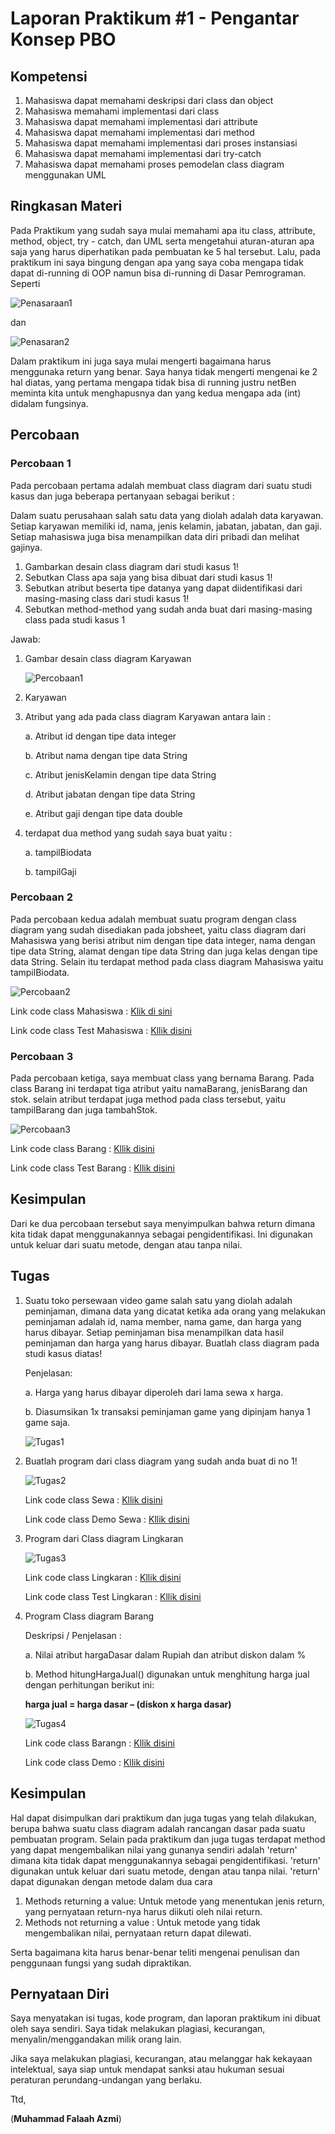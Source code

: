 # Laporan Praktikum #1 - Pengantar Konsep PBO

## Kompetensi

1. Mahasiswa dapat memahami deskripsi dari class dan object
2. Mahasiswa memahami implementasi dari class
3. Mahasiswa dapat memahami implementasi dari attribute
4. Mahasiswa dapat memahami implementasi dari method
5. Mahasiswa dapat memahami implementasi dari proses instansiasi
6. Mahasiswa dapat memahami implementasi dari try-catch
7. Mahasiswa dapat memahami proses pemodelan class diagram menggunakan UML

## Ringkasan Materi

Pada Praktikum yang sudah saya mulai memahami apa itu class, attribute, method, object, try - catch, dan UML serta mengetahui aturan-aturan apa saja yang harus diperhatikan pada pembuatan ke 5 hal tersebut. Lalu, pada praktikum ini saya bingung dengan apa yang saya coba mengapa tidak dapat di-running di OOP namun bisa di-running di Dasar Pemrograman. Seperti

![Penasaraan1](img/Penasaraan1.png)

dan 

![Penasaran2](img/Penasaran2.PNG)

Dalam praktikum ini juga saya mulai mengerti bagaimana harus menggunaka return yang benar. Saya hanya tidak mengerti mengenai ke 2 hal diatas, yang pertama mengapa tidak bisa di running justru netBen meminta kita untuk menghapusnya dan yang kedua mengapa ada (int) didalam fungsinya.

## Percobaan 

### Percobaan 1

Pada percobaan pertama adalah membuat class diagram dari suatu studi kasus dan juga beberapa pertanyaan sebagai berikut :

Dalam suatu perusahaan salah satu data yang diolah adalah data karyawan. Setiap karyawan memiliki id, nama, jenis kelamin, jabatan, jabatan, dan gaji. Setiap mahasiswa juga bisa menampilkan data diri pribadi dan melihat gajinya. 
 
1. Gambarkan desain class diagram dari studi kasus 1!
2. Sebutkan Class apa saja yang bisa dibuat dari studi kasus 1!
3. Sebutkan atribut beserta tipe datanya yang dapat diidentifikasi dari masing-masing class dari studi kasus 1!
4. Sebutkan method-method yang sudah anda buat dari masing-masing class pada studi kasus 1

Jawab:

1. Gambar desain class diagram Karyawan

    ![Percobaan1](img/Percobaan1.PNG)

2. Karyawan

3. Atribut yang ada pada class diagram Karyawan antara lain :
   
   a. Atribut id dengan tipe data integer

   b. Atribut nama dengan tipe data String

   c. Atribut jenisKelamin dengan tipe data String

   d. Atribut jabatan dengan tipe data String

   e. Atribut gaji dengan tipe data double

4. terdapat dua method yang sudah saya buat yaitu :
   
   a. tampilBiodata

   b. tampilGaji

### Percobaan 2

Pada percobaan kedua adalah membuat suatu program dengan class diagram yang sudah disediakan pada jobsheet, yaitu class diagram dari Mahasiswa yang berisi atribut nim dengan tipe data integer, nama dengan tipe data String, alamat dengan tipe data String dan juga kelas dengan tipe data String. Selain itu terdapat method pada class diagram Mahasiswa yaitu tampilBiodata.

![Percobaan2](img/Percobaan2.PNG)

Link code class Mahasiswa : [Klik di sini](../../src/2_Class_dan_Object/Mahasiswa1841720085Falaah.java)

Link code class Test Mahasiswa : [Kllik disini](../../src/2_Class_dan_Object/TestMahasiswa1841720085Falaah.java)

### Percobaan 3

Pada percobaan ketiga, saya membuat class yang bernama Barang. Pada class Barang ini terdapat tiga atribut yaitu namaBarang, jenisBarang dan stok. selain atribut terdapat juga method pada class tersebut, yaitu tampilBarang dan juga tambahStok.

![Percobaan3](img/Percobaan3.PNG)

Link code class Barang : [Kllik disini](../../src/2_Class_dan_Object/Barang1841720085Falaah.java)

Link code class Test Barang : [Kllik disini](../../src/2_Class_dan_Object/TestBarang1841720085Falaah.java)



## Kesimpulan

Dari ke dua percobaan tersebut saya menyimpulkan bahwa return dimana kita tidak dapat menggunakannya sebagai pengidentifikasi. Ini digunakan untuk keluar dari suatu metode, dengan atau tanpa nilai.

## Tugas

1. Suatu toko persewaan video game salah satu yang diolah adalah peminjaman, dimana data yang dicatat ketika ada orang yang melakukan peminjaman adalah id, nama member, nama game, dan harga yang harus dibayar. Setiap peminjaman bisa menampilkan data hasil peminjaman dan harga yang harus dibayar. Buatlah class diagram pada studi kasus diatas! 
 
    Penjelasan:
  
    a. Harga yang harus dibayar diperoleh dari lama sewa x harga.

    b. Diasumsikan 1x transaksi peminjaman game yang dipinjam hanya 1 game saja.

    ![Tugas1](img/Tugas1.PNG)

2. Buatlah program dari class diagram yang sudah anda buat di no 1! 

    ![Tugas2](img/TUgas2.PNG)

    Link code class Sewa : [Kllik disini](../../src/2_Class_dan_Object/Sewa1841720085Falaah.java) 

    Link code class Demo Sewa : [Kllik disini](../../src/2_Class_dan_Object/DemoSewa1841720085Falaah.java) 

3. Program dari Class diagram Lingkaran

   ![Tugas3](img/Tugas3.PNG)

   Link code class Lingkaran : [Kllik disini](../../src/2_Class_dan_Object/Lingkran184172085Falaah.java) 

   Link code class Test Lingkaran : [Kllik disini](../../src/2_Class_dan_Object/TestLingkaran1841720085Falaah.java) 


4. Program Class diagram Barang

   Deskripsi / Penjelasan :
    
    a. Nilai atribut hargaDasar dalam Rupiah dan atribut diskon dalam %
    
    b. Method hitungHargaJual() digunakan untuk menghitung harga jual dengan perhitungan berikut ini: 
    
    **harga jual = harga dasar – (diskon x harga dasar)**

    ![Tugas4](img/Tugas4.PNG)

    Link code class Barangn : [Kllik disini](../../src/2_Class_dan_Object/TugasBarang1841720085Falaah.java) 

    Link code class Demo : [Kllik disini](../../src/2_Class_dan_Object/DemoTugasBarang1841720085Falaah.java) 

## Kesimpulan

 Hal dapat disimpulkan dari praktikum dan juga tugas yang telah dilakukan, berupa  bahwa suatu class diagram  adalah rancangan dasar pada suatu pembuatan program. Selain pada praktikum dan juga tugas terdapat method yang dapat mengembalikan nilai yang gunanya sendiri adalah 'return' dimana kita tidak dapat menggunakannya sebagai pengidentifikasi. 'return' digunakan untuk keluar dari suatu metode, dengan atau tanpa nilai. 'return' dapat digunakan dengan metode dalam dua cara

 1. Methods returning a value: Untuk metode yang menentukan jenis return, yang pernyataan return-nya harus diikuti oleh nilai return.
 2. Methods not returning a value : Untuk metode yang tidak mengembalikan nilai, pernyataan return dapat dilewati.

Serta bagaimana kita harus benar-benar teliti mengenai penulisan dan penggunaan fungsi yang sudah dipraktikan.



## Pernyataan Diri

Saya menyatakan isi tugas, kode program, dan laporan praktikum ini dibuat oleh saya sendiri. Saya tidak melakukan plagiasi, kecurangan, menyalin/menggandakan milik orang lain.

Jika saya melakukan plagiasi, kecurangan, atau melanggar hak kekayaan intelektual, saya siap untuk mendapat sanksi atau hukuman sesuai peraturan perundang-undangan yang berlaku.

Ttd,

(**Muhammad Falaah Azmi**)

